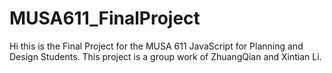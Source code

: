 # MUSA611_FinalProject

Hi this is the Final Project for the MUSA 611 JavaScript for Planning and Design Students. This project is a group work of ZhuangQian and Xintian Li.
